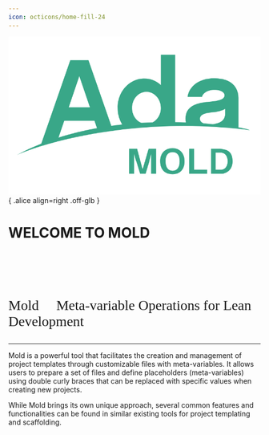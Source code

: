 ```yaml
---
icon: octicons/home-fill-24
---
```


![MOLD](img/Ada_Mold.png){ .alice align=right .off-glb }

# WELCOME TO MOLD

<p style="font-size:2em;font-family:Oswald;margin-top:4em">
Mold &nbsp;&nbsp;&nbsp; Meta-variable Operations for Lean Development
</p>

---

Mold is a powerful tool that facilitates the creation and management of
project templates through customizable files with meta-variables. It allows
users to prepare a set of files and define placeholders (meta-variables) using
double curly braces that can be replaced with specific values when creating
new projects.

While Mold brings its own unique approach, several common features and
functionalities can be found in similar existing tools for project templating
and scaffolding.
